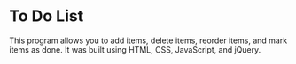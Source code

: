 # To Do List

This program allows you to add items, delete items, reorder items, and mark items as done. It was built using HTML, CSS, JavaScript, and jQuery.
